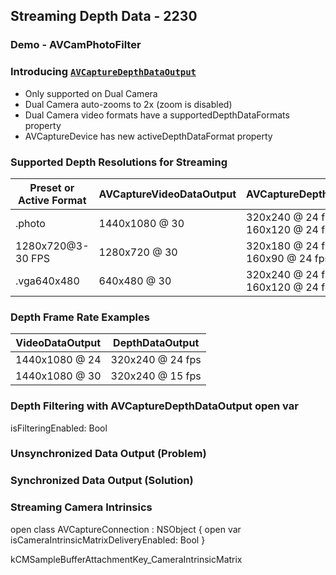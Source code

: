 
## Streaming Depth Data - 2230

### Demo - AVCamPhotoFilter

### Introducing [`AVCaptureDepthDataOutput`](https://developer.apple.com/documentation/avfoundation/avcapturedepthdataoutput)



* Only supported on Dual Camera
* Dual Camera auto-zooms to 2x (zoom is disabled)
* Dual Camera video formats have a supportedDepthDataFormats property
* AVCaptureDevice has new activeDepthDataFormat property

### Supported Depth Resolutions for Streaming


Preset or Active Format | AVCaptureVideoDataOutput | AVCaptureDepthDataOutput
--|--|--
.photo | 1440x1080 @ 30 | 320x240 @ 24 fps <br/>160x120 @ 24 fps
1280x720@3-30 FPS | 1280x720 @ 30 | 320x180 @ 24 fps <br/>160x90 @ 24 fps
.vga640x480 | 640x480 @ 30 | 320x240 @ 24 fps <br/> 160x120 @ 24 fps







### Depth Frame Rate Examples


VideoDataOutput | DepthDataOutput
--|--
1440x1080 @ 24 | 320x240 @ 24 fps
1440x1080 @ 30 | 320x240 @ 15 fps

### Depth Filtering with AVCaptureDepthDataOutput open var

isFilteringEnabled: Bool

### Unsynchronized Data Output (Problem)

### Synchronized Data Output (Solution)


### Streaming Camera Intrinsics

open class AVCaptureConnection : NSObject {
    open var isCameraIntrinsicMatrixDeliveryEnabled: Bool
}

kCMSampleBufferAttachmentKey_CameraIntrinsicMatrix
